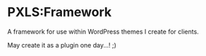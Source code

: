 # PXLS:Framework #

A framework for use within WordPress themes I create for clients.

May create it as a plugin one day...! ;)
